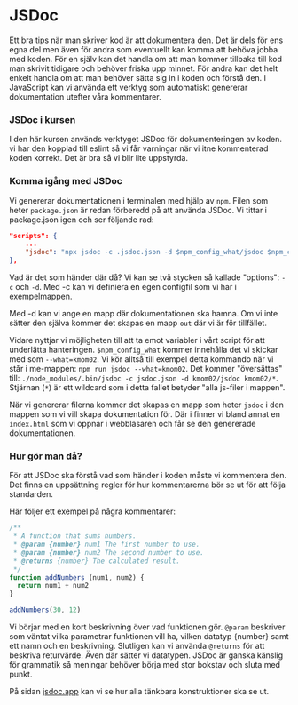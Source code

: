 # JSDoc

Ett bra tips när man skriver kod är att dokumentera den. Det är dels för ens egna del men även för andra som eventuellt kan komma att behöva jobba med koden. För en själv kan det handla om att man kommer tillbaka till kod man skrivit tidigare och behöver friska upp minnet. För andra kan det helt enkelt handla om att man behöver sätta sig in i koden och förstå den. I JavaScript kan vi använda ett verktyg som automatiskt genererar dokumentation utefter våra kommentarer.

### JSDoc i kursen

I den här kursen används verktyget JSDoc för dokumenteringen av koden. vi har den kopplad till eslint så vi får varningar när vi itne kommenterad koden korrekt. Det är bra så vi blir lite uppstyrda.

### Komma igång med JSDoc

Vi genererar dokumentationen i terminalen med hjälp av `npm`. Filen som heter `package.json` är redan förberedd på att använda JSDoc. Vi tittar i package.json igen och ser följande rad:

```json
"scripts": {
    ...
    "jsdoc": "npx jsdoc -c .jsdoc.json -d $npm_config_what/jsdoc $npm_config_what/* || exit 0",
},
```

Vad är det som händer där då? Vi kan se två stycken så kallade "options": `-c` och `-d`. Med -c kan vi definiera en egen configfil som vi har i exempelmappen.

Med -d kan vi ange en mapp där dokumentationen ska hamna. Om vi inte sätter den själva kommer det skapas en mapp `out` där vi är för tillfället.

Vidare nyttjar vi möjligheten till att ta emot variabler i vårt script för att underlätta hanteringen. `$npm_config_what` kommer innehålla det vi skickar med som `--what=kmom02`. Vi kör alltså till exempel detta kommando när vi står i me-mappen: `npm run jsdoc --what=kmom02`. Det kommer "översättas" till: `./node_modules/.bin/jsdoc -c jsdoc.json -d kmom02/jsdoc kmom02/*`. Stjärnan (`*`) är ett wildcard som i detta fallet betyder "alla js-filer i mappen".

När vi genererar filerna kommer det skapas en mapp som heter `jsdoc` i den mappen som vi vill skapa dokumentation för. Där i finner vi bland annat en `index.html` som vi öppnar i webbläsaren och får se den genererade dokumentationen.

### Hur gör man då?

För att JSDoc ska förstå vad som händer i koden måste vi kommentera den. Det finns en uppsättning regler för hur kommentarerna bör se ut för att följa standarden.

Här följer ett exempel på några kommentarer:

```js
/**
 * A function that sums numbers.
 * @param {number} num1 The first number to use.
 * @param {number} num2 The second number to use.
 * @returns {number} The calculated result.
 */
function addNumbers (num1, num2) {
  return num1 + num2
}

addNumbers(30, 12)
```

Vi börjar med en kort beskrivning över vad funktionen gör. `@param` beskriver som väntat vilka parametrar funktionen vill ha, vilken datatyp {number} samt ett namn och en beskrivning. Slutligen kan vi använda `@returns` för att beskriva returvärde. Även där sätter vi datatypen. JSDoc är ganska känslig för grammatik så meningar behöver börja med stor bokstav och sluta med punkt.

På sidan [jsdoc.app](https://jsdoc.app/index.html) kan vi se hur alla tänkbara konstruktioner ska se ut.
